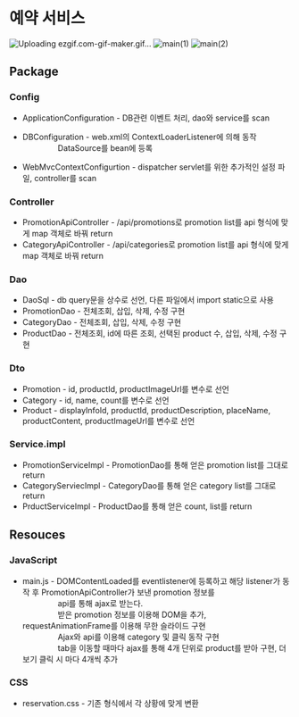 # 예약 서비스

![Uploading ezgif.com-gif-maker.gif…]()
![main(1)](https://user-images.githubusercontent.com/63232876/124896881-c7272380-e018-11eb-832c-e8dc2fc13a30.png)
![main(2)](https://user-images.githubusercontent.com/63232876/124896891-c8f0e700-e018-11eb-9a7c-c7b4ca2db9c3.png)


## Package

### Config
  * ApplicationConfiguration - DB관련 이벤트 처리, dao와 service를 scan
  
  * DBConfiguration - web.xml의 ContextLoaderListener에 의해 동작
  <br>&nbsp;&nbsp;&nbsp;&nbsp;&nbsp;&nbsp;&nbsp;&nbsp;&nbsp;&nbsp;&nbsp;&nbsp;&nbsp;&nbsp;&nbsp;
  DataSource를 bean에 등록
  
  * WebMvcContextConfigurtion - dispatcher servlet를 위한 추가적인 설정 파일, controller를 scan
  
### Controller
  * PromotionApiController - /api/promotions로 promotion list를 api 형식에 맞게 map 객체로 바꿔 return
  * CategoryApiController - /api/categories로 promotion list를 api 형식에 맞게 map 객체로 바꿔 return

### Dao
  * DaoSql - db query문을 상수로 선언, 다른 파일에서 import static으로 사용
  * PromotionDao - 전체조회, 삽입, 삭제, 수정 구현
  * CategoryDao - 전체조회, 삽입, 삭제, 수정 구현
  * ProductDao - 전체조회, id에 따른 조회, 선택된 product 수, 삽입, 삭제, 수정 구현

### Dto
  * Promotion - id, productId, productImageUrl를 변수로 선언
  * Category - id, name, count를 변수로 선언
  * Product - displayInfoId, productId, productDescription, placeName, productContent, productImageUrl를 변수로 선언


### Service.impl
  * PromotionServiceImpl - PromotionDao를 통해 얻은 promotion list를 그대로 return
  * CategoryServiecImpl - CategoryDao를 통해 얻은 category list를 그대로 return
  * PrductServiceImpl - ProductDao를 통해 얻은 count, list를 return

## Resouces

### JavaScript
  * main.js - DOMContentLoaded를 eventlistener에 등록하고 해당 listener가 동작 후 PromotionApiController가 보낸 promotion 정보를 
  <br>&nbsp;&nbsp;&nbsp;&nbsp;&nbsp;&nbsp;&nbsp;&nbsp;&nbsp;&nbsp;&nbsp;&nbsp;&nbsp;&nbsp;&nbsp;
  api를 통해 ajax로 받는다.
  <br>&nbsp;&nbsp;&nbsp;&nbsp;&nbsp;&nbsp;&nbsp;&nbsp;&nbsp;&nbsp;&nbsp;&nbsp;&nbsp;&nbsp;&nbsp;
  받은 promotion 정보를 이용해 DOM을 추가, requestAnimationFrame를 이용해 무한 슬라이드 구현
  <br>&nbsp;&nbsp;&nbsp;&nbsp;&nbsp;&nbsp;&nbsp;&nbsp;&nbsp;&nbsp;&nbsp;&nbsp;&nbsp;&nbsp;&nbsp;
  Ajax와 api를 이용해 category 및 클릭 동작 구현
  <br>&nbsp;&nbsp;&nbsp;&nbsp;&nbsp;&nbsp;&nbsp;&nbsp;&nbsp;&nbsp;&nbsp;&nbsp;&nbsp;&nbsp;&nbsp;
  tab을 이동할 때마다 ajax를 통해 4개 단위로 product를 받아 구현, 더보기 클릭 시 마다 4개씩 추가
  
### CSS
  * reservation.css - 기존 형식에서 각 상황에 맞게 변환
  
